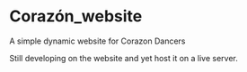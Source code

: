 # Corazón_website


A simple dynamic website for Corazon Dancers

Still developing on the website and yet host it on a live server.
